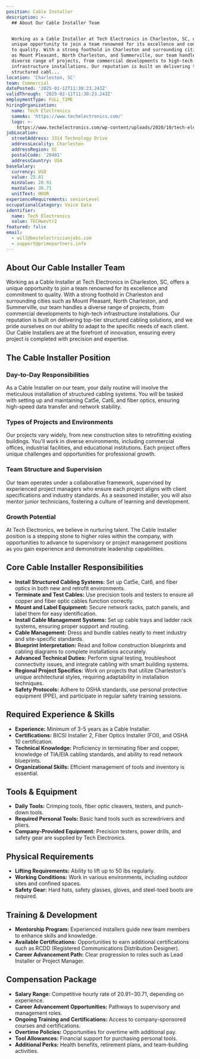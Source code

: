 ```yaml
---
position: Cable Installer
description: >-
  ## About Our Cable Installer Team


  Working as a Cable Installer at Tech Electronics in Charleston, SC, offers a
  unique opportunity to join a team renowned for its excellence and commitment
  to quality. With a strong foothold in Charleston and surrounding cities such
  as Mount Pleasant, North Charleston, and Summerville, our team handles a
  diverse range of projects, from commercial developments to high-tech
  infrastructure installations. Our reputation is built on delivering top-tier
  structured cabl...
location: 'Charleston, SC'
team: Commercial
datePosted: '2025-01-12T11:38:23.243Z'
validThrough: '2025-02-11T11:38:23.243Z'
employmentType: FULL_TIME
hiringOrganization:
  name: Tech Electronics
  sameAs: 'https://www.techelectronics.com/'
  logo: >-
    https://www.techelectronics.com/wp-content/uploads/2020/10/tech-electronics-logo.png
jobLocation:
  streetAddress: 3314 Technology Drive
  addressLocality: Charleston
  addressRegion: SC
  postalCode: '29401'
  addressCountry: USA
baseSalary:
  currency: USD
  value: 25.81
  minValue: 20.91
  maxValue: 30.71
  unitText: HOUR
experienceRequirements: seniorLevel
occupationalCategory: Voice Data
identifier:
  name: Tech Electronics
  value: TECHwevtr2
featured: false
email:
  - will@bestelectricianjobs.com
  - support@primepartners.info
---
```




## About Our Cable Installer Team

Working as a Cable Installer at Tech Electronics in Charleston, SC, offers a unique opportunity to join a team renowned for its excellence and commitment to quality. With a strong foothold in Charleston and surrounding cities such as Mount Pleasant, North Charleston, and Summerville, our team handles a diverse range of projects, from commercial developments to high-tech infrastructure installations. Our reputation is built on delivering top-tier structured cabling solutions, and we pride ourselves on our ability to adapt to the specific needs of each client. Our Cable Installers are at the forefront of innovation, ensuring every project is completed with precision and expertise.

## The Cable Installer Position

### Day-to-Day Responsibilities

As a Cable Installer on our team, your daily routine will involve the meticulous installation of structured cabling systems. You will be tasked with setting up and maintaining Cat5e, Cat6, and fiber optics, ensuring high-speed data transfer and network stability.

### Types of Projects and Environments

Our projects vary widely, from new construction sites to retrofitting existing buildings. You'll work in diverse environments, including commercial offices, industrial facilities, and educational institutions. Each project offers unique challenges and opportunities for professional growth.

### Team Structure and Supervision

Our team operates under a collaborative framework, supervised by experienced project managers who ensure each project aligns with client specifications and industry standards. As a seasoned installer, you will also mentor junior technicians, fostering a culture of learning and development.

### Growth Potential

At Tech Electronics, we believe in nurturing talent. The Cable Installer position is a stepping stone to higher roles within the company, with opportunities to advance to supervisory or project management positions as you gain experience and demonstrate leadership capabilities.

## Core Cable Installer Responsibilities

- **Install Structured Cabling Systems:** Set up Cat5e, Cat6, and fiber optics in both new and retrofit environments.
- **Terminate and Test Cables:** Use precision tools and testers to ensure all copper and fiber optic cables function correctly.
- **Mount and Label Equipment:** Secure network racks, patch panels, and label them for easy identification.
- **Install Cable Management Systems:** Set up cable trays and ladder rack systems, ensuring proper support and routing.
- **Cable Management:** Dress and bundle cables neatly to meet industry and site-specific standards.
- **Blueprint Interpretation:** Read and follow construction blueprints and cabling diagrams to complete installations accurately.
- **Advanced Technical Duties:** Perform signal testing, troubleshoot connectivity issues, and integrate cabling with smart building systems.
- **Regional Project Specifics:** Work on projects that utilize Charleston's unique architectural styles, requiring adaptability in installation techniques.
- **Safety Protocols:** Adhere to OSHA standards, use personal protective equipment (PPE), and participate in regular safety training sessions.

## Required Experience & Skills

- **Experience:** Minimum of 3-5 years as a Cable Installer.
- **Certifications:** BICSI Installer 2, Fiber Optics Installer (FOI), and OSHA 10 certification.
- **Technical Knowledge:** Proficiency in terminating fiber and copper, knowledge of TIA/EIA cabling standards, and ability to read network blueprints.
- **Organizational Skills:** Efficient management of tools and inventory is essential.

## Tools & Equipment

- **Daily Tools:** Crimping tools, fiber optic cleavers, testers, and punch-down tools.
- **Required Personal Tools:** Basic hand tools such as screwdrivers and pliers.
- **Company-Provided Equipment:** Precision testers, power drills, and safety gear are supplied by Tech Electronics.

## Physical Requirements

- **Lifting Requirements:** Ability to lift up to 50 lbs regularly.
- **Working Conditions:** Work in various environments, including outdoor sites and confined spaces.
- **Safety Gear:** Hard hats, safety glasses, gloves, and steel-toed boots are required.

## Training & Development

- **Mentorship Program:** Experienced installers guide new team members to enhance skills and knowledge.
- **Available Certifications:** Opportunities to earn additional certifications such as RCDD (Registered Communications Distribution Designer).
- **Career Advancement Path:** Clear progression to roles such as Lead Installer or Project Manager.

## Compensation Package

- **Salary Range:** Competitive hourly rate of $20.91-$30.71, depending on experience.
- **Career Advancement Opportunities:** Pathways to supervisory and management roles.
- **Ongoing Training and Certifications:** Access to company-sponsored courses and certifications.
- **Overtime Policies:** Opportunities for overtime with additional pay.
- **Tool Allowances:** Financial support for purchasing personal tools.
- **Additional Perks:** Health benefits, retirement plans, and team-building activities.